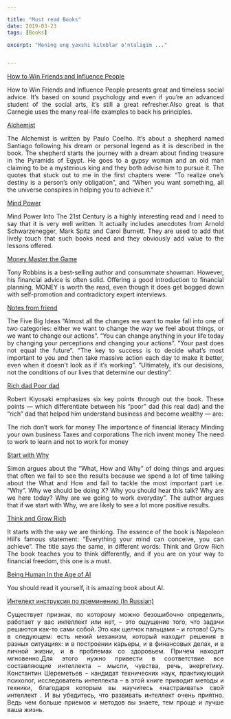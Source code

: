 ```yaml
---

title: "Must read Books"
date: 2019-03-23
tags: [Books]

excerpt: "Mening eng yaxshi kitoblar o'ntaligim ..."


---
```

[How to Win Friends and Influence People](http://inomjonramatov.uz/books/howtowinfriends.epub)

<div style="text-align: justify">
How to Win Friends and Influence People presents great and timeless social advice. It’s based on sound psychology and even if you’re an advanced student of the social arts, it’s still a great refresher.Also great is that Carnegie uses the many real-life examples to back his principles.
</div>

[Alchemist](http://inomjonramatov.uz/books/alchemist.epub)

<div style="text-align: justify">
The Alchemist is written by Paulo Coelho. It’s about a shepherd named Santiago following his dream or personal legend as it is described in the book. The shepherd starts the journey with a dream about finding treasure in the Pyramids of Egypt. He goes to a gypsy woman and an old man claiming to be a mysterious king and they both advise him to pursue it. The quotes that stuck out to me in the first chapters were: “To realize one’s destiny is a person’s only obligation”, and “When you want something, all the universe conspires in helping you to achieve it.”
</div>

[Mind Power](http://inomjonramatov.uz/books/Mind_Power.pdf)

<div style="text-align: justify">
Mind Power Into The 21st Century is a highly interesting read and I need to say that it is very well written. It actually includes anecdotes from Arnold Schwarzenegger, Mark Spitz and Carol Burnett. They are used to add that lively touch that such books need and they obviously add value to the lessons offered.
</div>

[Money Master the Game](http://inomjonramatov.uz/books/money_master_the_game__7_simple.pdf)

<div style="text-align: justify">
Tony Robbins is a best-selling author and consummate showman. However, his financial advice is often solid. Offering a good introduction to financial planning, MONEY is worth the read, even though it does get bogged down with self-promotion and contradictory expert interviews.
</div>

[Notes from friend](http://inomjonramatov.uz/books/notes_from_friend.pdf)

<div style="text-align: justify">
The Five Big Ideas
“Almost all the changes we want to make fall into one of two categories: either we want to change the way we feel about things, or we want to change our actions”.
“You can change anything in your life today by changing your perceptions and changing your actions”.
“Your past does not equal the future”.
“The key to success is to decide what’s most important to you and then take massive action each day to make it better, even when it doesn’t look as if it’s working”.
“Ultimately, it’s our decisions, not the conditions of our lives that determine our destiny”.
</div>

[Rich dad Poor dad](http://inomjonramatov.uz/books/rich.epub)

<div style="text-align: justify">
Robert Kiyosaki emphasizes six key points through out the book. These points — which differentiate between his “poor” dad (his real dad) and the “rich” dad that helped him understand business and become wealthy — are:

The rich don’t work for money
The importance of financial literacy
Minding your own business
Taxes and corporations
The rich invent money
The need to work to learn and not to work for money
</div>

[Start with Why](http://inomjonramatov.uz/books/Start_With_Why.pdf)

<div style="text-align: justify">
Simon argues about the “What, How and Why” of doing things and argues that often we fail to see the results because we spend a lot of time talking about the What and How and fail to tackle the most important part i.e. “Why”. Why we should be doing X? Why you should hear this talk? Why are we here today? Why are we going to work everyday”. The author argues that if we start with Why, we are likely to see a lot more positive results.
</div>

[Think and Grow Rich](http://inomjonramatov.uz/books/think.epub)

<div style="text-align: justify">
It starts with the way we are thinking. The essence of the book is Napoleon Hill’s famous statement: “Everything your mind can conceive, you can achieve”.
The title says the same, in different words: Think and Grow Rich
The book teaches you to think differently, and if you are on your way to financial freedom, this one is a must.
</div>


[Being Human In the Age of AI](http://inomjonramatov.uz/books/BeingHumanInTheAgeOfAI.pdf)

You should read it yourself, it is amazing book about AI.

[Интелект инструксия по преминению (In Russian)](http://inomjonramatov.uz/books/intelekt_instruksiya_po_premineniyu.pdf)

<div style="text-align: justify">
Существует признак, по которому можно безошибочно определить, работает у вас интеллект или нет, – это ощущение того, что задачи решаются как-то сами собой. Это как щелчок пальцами – и готово! Суть в следующем: есть некий механизм, который находит решения в разных ситуациях: и в построении карьеры, и в финансовых делах, и в личной жизни, и в проблемах со здоровьем. Причем находит мгновенно.Для этого нужно привести в соответствие все составляющие интеллекта – мысли, чувства, речь, энергетику. Константин Шереметьев – кандидат технических наук, практикующий психолог, исследователь интеллекта – в этой книге приводит методы и техники, благодаря которым вы научитесь «настраивать» свой интеллект . И вы убедитесь, что развивать интеллект очень приятно. Ведь чем больше приемов и методов вы знаете, тем проще и лучше ваша жизнь.
</div>

